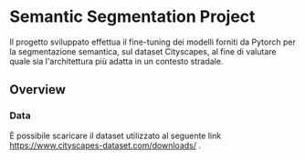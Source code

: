 # Semantic Segmentation Project
Il progetto sviluppato effettua il fine-tuning dei modelli forniti da Pytorch per la segmentazione semantica, sul dataset Cityscapes, al fine di valutare quale sia l'architettura più adatta in un contesto stradale.
## Overview
### Data
È possibile scaricare il dataset utilizzato al seguente link https://www.cityscapes-dataset.com/downloads/ .


